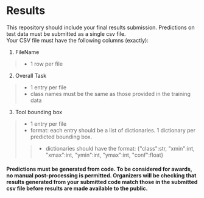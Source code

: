 # Results
This repository should include your final results submission. Predictions on test data must be submitted as a single csv file.  
Your CSV file must have the following columns (exactly):
1. FileName
> - 1 row per file
2. Overall Task
> - 1 entry per file
> - class names must be the same as those provided in the training data
3. Tool bounding box
> - 1 entry per file
> - format: each entry should be a list of dictionaries. 1 dictionary per predicted bounding box.
>> - dictionaries should have the format: {"class":str, "xmin":int, "xmax":int, "ymin":int, "ymax":int, "conf":float}
  
#### Predictions must be generated from code. To be considered for awards, no manual post-processing is permitted. Organizers will be checking that results generated from your submitted code match those in the submitted csv file before results are made available to the public. 
